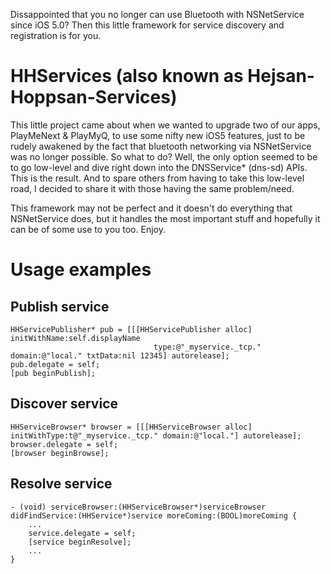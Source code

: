 Dissappointed that you no longer can use Bluetooth with NSNetService since iOS 5.0? Then this little framework for service discovery and registration is for you.


HHServices (also known as Hejsan-Hoppsan-Services)
==================================================
This little project came about when we wanted to upgrade two of our apps, PlayMeNext & PlayMyQ, to use some nifty new iOS5 features, just to be rudely awakened by the fact that bluetooth networking via NSNetService was no longer possible. So what to do? Well, the only option seemed to be to go low-level and dive right down into the DNSService* (dns-sd) APIs. This is the result. And to spare others from having to take this low-level road, I decided to share it with those having the same problem/need. 

This framework may not be perfect and it doesn't do everything that NSNetService does, but it handles the most important stuff and hopefully it can be of some use to you too. Enjoy.


Usage examples
===============

Publish service
---------------

    HHServicePublisher* pub = [[[HHServicePublisher alloc] initWithName:self.displayName
                                    type:@"_myservice._tcp." domain:@"local." txtData:nil 12345] autorelease];
    pub.delegate = self;
    [pub beginPublish];

Discover service
----------------

    HHServiceBrowser* browser = [[[HHServiceBrowser alloc] initWithType:t@"_myservice._tcp." domain:@"local."] autorelease];
    browser.delegate = self;
    [browser beginBrowse];
    
Resolve service
---------------

    - (void) serviceBrowser:(HHServiceBrowser*)serviceBrowser didFindService:(HHService*)service moreComing:(BOOL)moreComing {
        ...
        service.delegate = self;
        [service beginResolve];
        ...
    }


